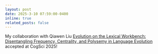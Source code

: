 ```yaml
---
layout: post
date: 2025-3-10 07:59:00-0400
inline: true
related_posts: false
---
```


My collaboration with Qiawen Liu <a href="https://escholarship.org/uc/item/7470b75z">Evolution on the Lexical Workbench: Disentangling Frequency, Centrality, and Polysemy in Language Evolution</a> accepted at CogSci 2025!